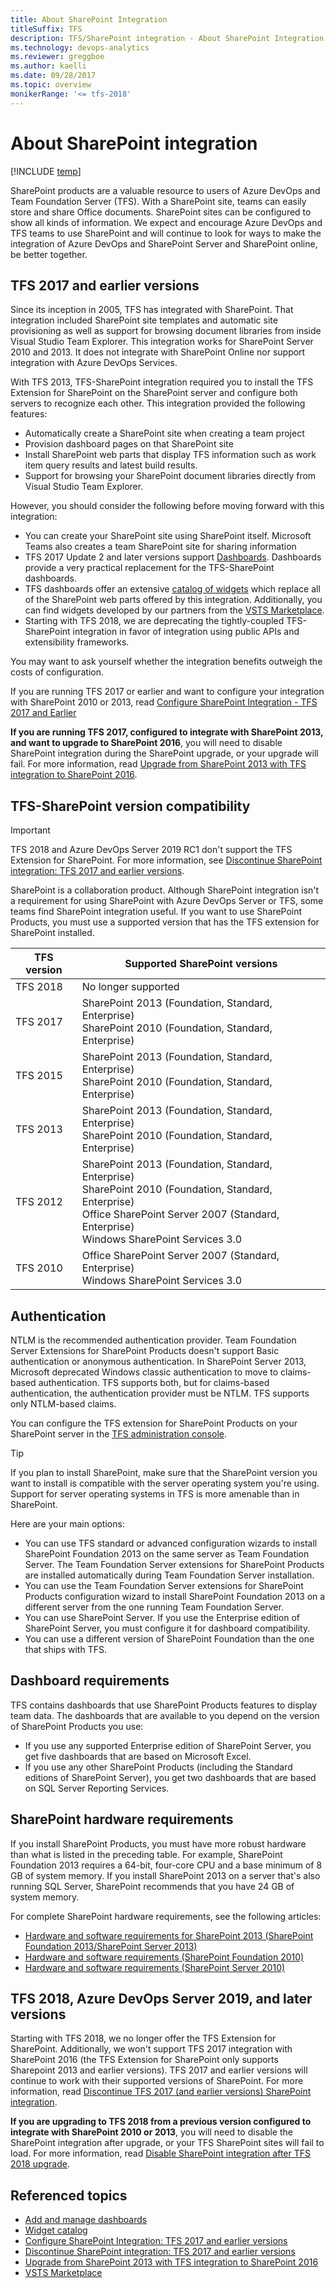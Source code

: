 ```yaml
---
title: About SharePoint Integration 
titleSuffix: TFS
description: TFS/SharePoint integration - About SharePoint Integration 
ms.technology: devops-analytics
ms.reviewer: greggboe
ms.author: kaelli
ms.date: 09/28/2017
ms.topic: overview
monikerRange: '<= tfs-2018'
---
```


# About SharePoint integration

[!INCLUDE [temp](../includes/tfs-sharepoint-version.md)]

SharePoint products are a valuable resource to users of Azure DevOps and Team Foundation Server (TFS). With a SharePoint site, teams can easily store and share Office documents. SharePoint sites can be configured to show all kinds of information. We expect and encourage Azure DevOps and TFS teams to use SharePoint and will continue to look for ways to make the integration of Azure DevOps and SharePoint Server and SharePoint online, be better together.

## TFS 2017 and earlier versions

Since its inception in 2005, TFS has integrated with SharePoint. That integration included SharePoint site templates and automatic site provisioning as well as support for browsing document libraries from inside Visual Studio Team Explorer. This integration works for SharePoint Server 2010 and 2013. It does not integrate with SharePoint Online nor support integration with Azure DevOps Services.

With TFS 2013, TFS-SharePoint integration required you to install the TFS Extension for SharePoint on the SharePoint server and configure both servers to recognize each other. This integration provided the following features:

- Automatically create a SharePoint site when creating a team project
- Provision dashboard pages on that SharePoint site
- Install SharePoint web parts that display TFS information such as work item query results and latest build results.
- Support for browsing your SharePoint document libraries directly from Visual Studio Team Explorer.

However, you should consider the following before moving forward with this integration:

- You can create your SharePoint site using SharePoint itself. Microsoft Teams also creates a team SharePoint site for sharing information
- TFS 2017 Update 2 and later versions support [Dashboards](../../report/dashboards.md). Dashboards provide a very practical replacement for the TFS-SharePoint dashboards.
- TFS dashboards offer an extensive [catalog of widgets](../../report/widget-catalog.md) which replace all of the SharePoint web parts offered by this integration. Additionally, you can find widgets developed by our partners from the [VSTS Marketplace](https://marketplace.visualstudio.com/search?term=widgets&target=VSTS&category=All%20categories&sortBy=Relevance).
- Starting with TFS 2018, we are deprecating the tightly-coupled TFS-SharePoint integration in favor of integration using public APIs and extensibility frameworks.

You may want to ask yourself whether the integration benefits outweigh the costs of configuration.

If you are running TFS 2017 or earlier and want to configure your integration with SharePoint 2010 or 2013, read [Configure SharePoint Integration - TFS 2017 and Earlier](./configure-sharepoint-tfs-2017-earlier.md)

**If you are running TFS 2017, configured to integrate with SharePoint 2013, and want to upgrade to SharePoint 2016**, you will need to disable SharePoint integration during the SharePoint upgrade, or your upgrade will fail. For more information, read [Upgrade from SharePoint 2013 with TFS integration to SharePoint 2016](./deprecation/upgrade-from-sharepoint2013-to-sharepoint-2106.md).

<a id="compat" />

## TFS-SharePoint version compatibility

> [!IMPORTANT]  
> TFS 2018 and Azure DevOps Server 2019 RC1 don't support the TFS Extension for SharePoint. For more information, see [Discontinue SharePoint integration: TFS 2017 and earlier versions](./deprecation/discontinue-pre-tfs-2017-sharepoint-integration.md).

SharePoint is a collaboration product. Although SharePoint integration isn't a requirement for using SharePoint with Azure DevOps Server or TFS, some teams find SharePoint integration useful. If you want to use SharePoint Products, you must use a supported version that has the TFS extension for SharePoint installed.

| TFS version | Supported SharePoint versions                                                                                                                                                                          |
| ----------- | ------------------------------------------------------------------------------------------------------------------------------------------------------------------------------------------------------ |
| TFS 2018    | No longer supported                                                                                                                                                                                    |
| TFS 2017    | SharePoint 2013 (Foundation, Standard, Enterprise)<br/>SharePoint 2010 (Foundation, Standard, Enterprise)                                                                                              |
| TFS 2015    | SharePoint 2013 (Foundation, Standard, Enterprise)<br/>SharePoint 2010 (Foundation, Standard, Enterprise)                                                                                              |
| TFS 2013    | SharePoint 2013 (Foundation, Standard, Enterprise)<br/>SharePoint 2010 (Foundation, Standard, Enterprise)                                                                                              |
| TFS 2012    | SharePoint 2013 (Foundation, Standard, Enterprise)<br/>SharePoint 2010 (Foundation, Standard, Enterprise)<br/>Office SharePoint Server 2007 (Standard, Enterprise)<br/>Windows SharePoint Services 3.0 |
| TFS 2010    | Office SharePoint Server 2007 (Standard, Enterprise)<br/>Windows SharePoint Services 3.0                                                                                                               |

## Authentication

NTLM is the recommended authentication provider. Team Foundation Server Extensions for SharePoint Products doesn't support Basic authentication or anonymous authentication. In SharePoint Server 2013, Microsoft deprecated Windows classic authentication to move to claims-based authentication. TFS supports both, but for claims-based authentication, the authentication provider must be NTLM. TFS supports only NTLM-based claims.

You can configure the TFS extension for SharePoint Products on your SharePoint server in the [TFS administration console](/azure/devops/server/admin/open-admin-console).

> [!TIP]
> If you plan to install SharePoint, make sure that the SharePoint version you want to install is compatible with the server operating system you're using. Support for server operating systems in TFS is more amenable than in SharePoint.
>
> Here are your main options:
>
> - You can use TFS standard or advanced configuration wizards to install SharePoint Foundation 2013 on the same server as Team Foundation Server. The Team Foundation Server extensions for SharePoint Products are installed automatically during Team Foundation Server installation.
> - You can use the Team Foundation Server extensions for SharePoint Products configuration wizard to install SharePoint Foundation 2013 on a different server from the one running Team Foundation Server.
> - You can use SharePoint Server. If you use the Enterprise edition of SharePoint Server, you must configure it for dashboard compatibility.
> - You can use a different version of SharePoint Foundation than the one that ships with TFS.

## Dashboard requirements

TFS contains dashboards that use SharePoint Products features to display team data. The dashboards that are available to you depend on the version of SharePoint Products you use:

- If you use any supported Enterprise edition of SharePoint Server, you get five dashboards that are based on Microsoft Excel.
- If you use any other SharePoint Products (including the Standard editions of SharePoint Server), you get two dashboards that are based on SQL Server Reporting Services.

## SharePoint hardware requirements

If you install SharePoint Products, you must have more robust hardware than what is listed in the preceding table. For example, SharePoint Foundation 2013 requires a 64-bit, four-core CPU and a base minimum of 8 GB of system memory. If you install SharePoint 2013 on a server that's also running SQL Server, SharePoint recommends that you have 24 GB of system memory.

For complete SharePoint hardware requirements, see the following articles:

- [Hardware and software requirements for SharePoint 2013 (SharePoint Foundation 2013/SharePoint Server 2013)](https://technet.microsoft.com/library/cc262485.aspx)
- [Hardware and software requirements (SharePoint Foundation 2010)](https://go.microsoft.com/fwlink/?LinkId=231850)
- [Hardware and software requirements (SharePoint Server 2010)](<https://technet.microsoft.com/library/cc262485(v=office.14).aspx>)

## TFS 2018, Azure DevOps Server 2019, and later versions

Starting with TFS 2018, we no longer offer the TFS Extension for SharePoint. Additionally, we won't support TFS 2017 integration with SharePoint 2016 (the TFS Extension for SharePoint only supports Sharepoint 2013 and earlier versions). TFS 2017 and earlier versions will continue to work with their supported versions of SharePoint. For more information, read [Discontinue TFS 2017 (and earlier versions) SharePoint integration](./deprecation/discontinue-pre-tfs-2017-sharepoint-integration.md).

**If you are upgrading to TFS 2018 from a previous version configured to integrate with SharePoint 2010 or 2013**, you will need to disable the SharePoint integration after upgrade, or your TFS SharePoint sites will fail to load. For more information, read [Disable SharePoint integration after TFS 2018 upgrade](./deprecation/disable-tfs-sharepoint-integration-after-tfs-2018-upgrade.md).

## Referenced topics

- [Add and manage dashboards](../../report/dashboards.md)
- [Widget catalog](../../report/widget-catalog.md)
- [Configure SharePoint Integration: TFS 2017 and earlier versions](./configure-sharepoint-tfs-2017-earlier.md)
- [Discontinue SharePoint integration: TFS 2017 and earlier versions](./deprecation/discontinue-pre-tfs-2017-sharepoint-integration.md)
- [Upgrade from SharePoint 2013 with TFS integration to SharePoint 2016](./deprecation/upgrade-from-sharepoint2013-to-sharepoint-2106.md)
- [VSTS Marketplace](https://marketplace.visualstudio.com/search?term=widgets&target=VSTS&category=All%20categories&sortBy=Relevance)
